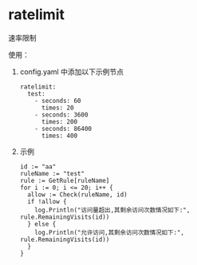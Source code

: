 # ratelimit

速率限制

使用：

1. config.yaml 中添加以下示例节点

   ```
   ratelimit:
     test:
       - seconds: 60
         times: 20
       - seconds: 3600
         times: 200
       - seconds: 86400
         times: 400
   ```

2. 示例

   ```
   id := "aa"
   ruleName := "test"
   rule := GetRule[ruleName]
   for i := 0; i <= 20; i++ {
     allow := Check(ruleName, id)
     if !allow {
       log.Println("访问量超出,其剩余访问次数情况如下:", rule.RemainingVisits(id))
     } else {
       log.Println("允许访问,其剩余访问次数情况如下:", rule.RemainingVisits(id))
     }
   }
   ```
